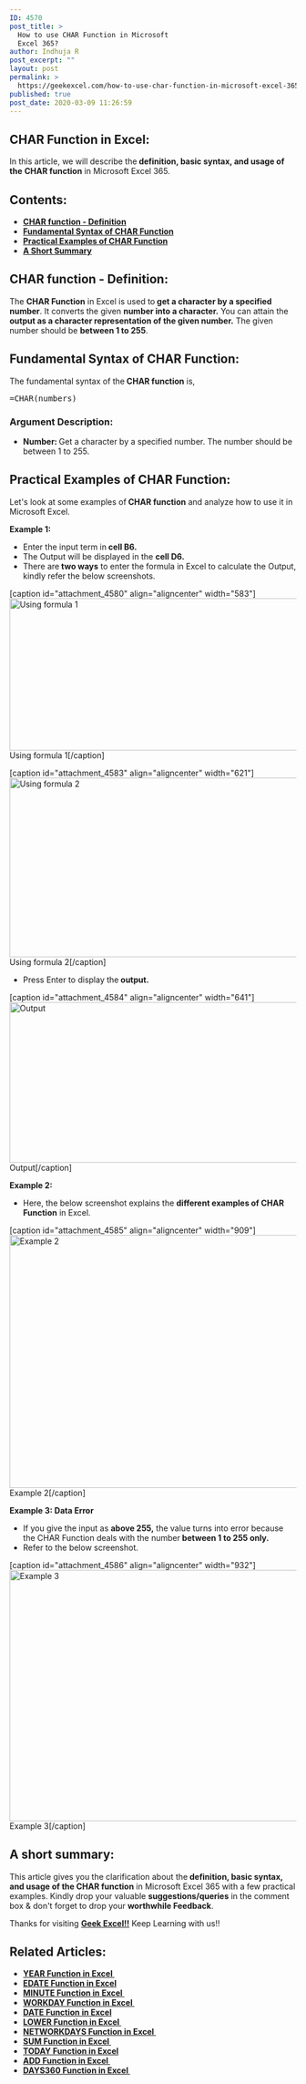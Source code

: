 ```yaml
---
ID: 4570
post_title: >
  How to use CHAR Function in Microsoft
  Excel 365?
author: Indhuja R
post_excerpt: ""
layout: post
permalink: >
  https://geekexcel.com/how-to-use-char-function-in-microsoft-excel-365/
published: true
post_date: 2020-03-09 11:26:59
---
```

<h2>CHAR Function in Excel:</h2>
In this article, we will describe the<strong> definition, basic syntax, and usage of the</strong> <strong>CHAR function</strong> in Microsoft Excel 365.
<h2>Contents:</h2>
<ul>
 	<li><a href="#1"><strong>CHAR function - Definition</strong></a></li>
 	<li><a href="#2"><strong>Fundamental Syntax of CHAR Function</strong></a></li>
 	<li><a href="#3"><strong>Practical Examples of CHAR Function</strong></a></li>
 	<li><a href="#4"><strong>A Short Summary</strong></a></li>
</ul>
<h2 id="1">CHAR function - Definition:</h2>
The <strong>CHAR Function</strong> in Excel is used to<strong> get a character by a specified number</strong>. It converts the given <strong>number into a character.</strong> You can attain the <strong>output as a character representation of the given number.</strong> The given number should be <strong>between 1 to 255</strong>.
<h2 id="2">Fundamental Syntax of CHAR Function:</h2>
The fundamental syntax of the<strong> CHAR function</strong> is,
<pre>=CHAR(numbers)</pre>
<h3><strong>Argument Description:</strong></h3>
<ul>
 	<li><strong>Number: </strong>Get a character by a specified number. The number should be between 1 to 255.</li>
</ul>
<h2 id="3">Practical Examples of CHAR Function:</h2>
Let's look at some examples of<strong> CHAR</strong><b> function</b> and analyze how to use it in Microsoft Excel.

<strong>Example 1:</strong>
<ul>
 	<li>Enter the input term in<strong> cell B6.</strong></li>
 	<li>The Output will be displayed in the <strong>cell D6.</strong></li>
 	<li>There are<strong> two ways</strong> to enter the formula in Excel to calculate the Output, kindly refer the below screenshots.</li>
</ul>
[caption id="attachment_4580" align="aligncenter" width="583"]<img class="wp-image-4580 size-full" src="https://geekexcel.com/wp-content/uploads/2020/03/Screenshot_1-28.png" alt="Using formula 1" width="583" height="267" /> Using formula 1[/caption]

[caption id="attachment_4583" align="aligncenter" width="621"]<img class="wp-image-4583 size-full" src="https://geekexcel.com/wp-content/uploads/2020/03/Screenshot_2-25.png" alt="Using formula 2" width="621" height="315" /> Using formula 2[/caption]
<ul>
 	<li>Press Enter to display the<strong> output.</strong></li>
</ul>
[caption id="attachment_4584" align="aligncenter" width="641"]<img class="wp-image-4584 size-full" src="https://geekexcel.com/wp-content/uploads/2020/03/Screenshot_3-23.png" alt="Output" width="641" height="282" /> Output[/caption]

<strong>Example 2:</strong>
<ul>
 	<li>Here, the below screenshot explains the <strong>different examples of CHAR Function</strong> in Excel.</li>
</ul>
[caption id="attachment_4585" align="aligncenter" width="909"]<img class="wp-image-4585 size-full" src="https://geekexcel.com/wp-content/uploads/2020/03/Screenshot_1-29.png" alt="Example 2" width="909" height="444" /> Example 2[/caption]

<strong>Example 3: Data Error</strong>
<ul>
 	<li>If you give the input as <strong>above 255,</strong> the value turns into error because the CHAR Function deals with the number<strong> between 1 to 255 only.</strong></li>
 	<li>Refer to the below screenshot.</li>
</ul>
[caption id="attachment_4586" align="aligncenter" width="932"]<img class="wp-image-4586 size-full" src="https://geekexcel.com/wp-content/uploads/2020/03/Screenshot_4-21.png" alt="Example 3" width="932" height="441" /> Example 3[/caption]
<h2 id="4">A short summary:</h2>
This article gives you the clarification about the<strong> definition, basic syntax, and usage of the CHAR function</strong> in Microsoft Excel 365 with a few practical examples. Kindly drop your valuable <strong>suggestions/queries</strong> in the comment box &amp; don't forget to drop your <strong>worthwhile Feedback</strong>.

Thanks for visiting <strong><a href="https://geekexcel.com/">Geek Excel!!</a></strong> Keep Learning with us!!
<h2>Related Articles:</h2>
<ul>
 	<li><strong><a href="https://geekexcel.com/how-to-use-year-function-in-excel-365/" target="_blank" rel="noopener noreferrer">YEAR Function in Excel </a></strong></li>
 	<li><strong><a href="https://geekexcel.com/how-to-use-edate-function-in-excel-365/" target="_blank" rel="noopener noreferrer">EDATE Function in Excel</a></strong></li>
 	<li><a href="https://geekexcel.com/how-to-use-minute-function-in-excel-365/" target="_blank" rel="noopener noreferrer"><strong>MINUTE Function in Excel </strong></a></li>
 	<li><a href="https://geekexcel.com/how-to-use-workday-function-in-excel-365/" target="_blank" rel="noopener noreferrer"><strong>WORKDAY Function in Excel </strong></a></li>
 	<li><strong><a href="https://geekexcel.com/how-to-use-date-function-in-microsoft-excel-365/" target="_blank" rel="noopener noreferrer">DATE Function in Excel</a></strong></li>
 	<li><a href="https://geekexcel.com/how-to-use-lower-function-in-microsoft-excel-365/" target="_blank" rel="noopener noreferrer"><strong>LOWER Function in Excel </strong></a></li>
 	<li><a href="https://geekexcel.com/how-to-use-networkdays-function-in-ms-excel-365/" target="_blank" rel="noopener noreferrer"><strong>NETWORKDAYS Function in Excel </strong></a></li>
 	<li><a href="https://geekexcel.com/sum-function/" target="_blank" rel="noopener noreferrer"><strong>SUM Function in Excel </strong></a></li>
 	<li><strong><a href="https://geekexcel.com/how-to-use-today-function-in-excel-365/" target="_blank" rel="noopener noreferrer">TODAY Function in Excel</a></strong></li>
 	<li><a href="https://geekexcel.com/how-to-create-custom-add-function-in-excel-365/" target="_blank" rel="noopener noreferrer"><strong>ADD Function in Excel </strong></a></li>
 	<li><a href="https://geekexcel.com/how-to-use-days360-function-in-excel/" target="_blank" rel="noopener noreferrer"><strong>DAYS360 Function in Excel </strong></a></li>
</ul>
